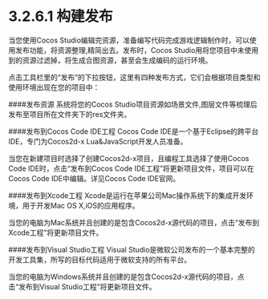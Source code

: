 # 3.2.6.1 构建发布

当您使用Cocos Studio编辑完资源，准备编写代码完成游戏逻辑制作时，可以使用发布功能，将资源整理,精简出去。发布时，Cocos Studio用将您项目中未使用到的资源过滤掉，将生成合图资源，甚至会生成编码的运行环境。

点击工具栏里的“发布”的下拉按钮，这里有四种发布方式，它们会根据项目类型和使用环境出现在您的项目中：

####发布资源
系统将您的Cocos Studio项目资源如场景文件,图层文件等梳理后发布至项目所在文件夹下的res文件夹。

####发布到Cocos Code IDE工程
Cocos Code IDE是一个基于Eclipse的跨平台IDE，专门为Cocos2d-x Lua&JavaScript开发人员准备。

当您在新建项目时选择了创建Cocos2d-x项目，且编程工具选择了使用Cocos Code IDE时，点击“发布到Cocos Code IDE工程”将更新项目文件，项目可以在Cocos Code IDE中编辑。详见Cocos Code IDE官网。

####发布到Xcode工程
Xcode是运行在苹果公司Mac操作系统下的集成开发环境，用于开发Mac OS X,iOS的应用程序。

当您的电脑为Mac系统并且创建的是包含Cocos2d-x源代码的项目，点击“发布到Xcode工程”将更新项目文件。

####发布到Visual Studio工程
Visual Studio是微软公司发布的一个基本完整的开发工具集，所写的目标代码适用于微软支持的所有平台。

当您的电脑为Windows系统并且创建的是包含Cocos2d-x源代码的项目，点击“发布到Visual Studio工程”将更新项目文件。
